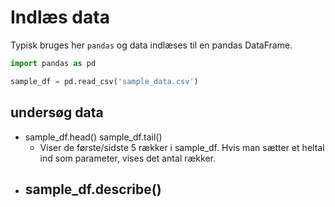 # Indlæs data
Typisk bruges her `pandas` og data indlæses til en pandas DataFrame.

```python
import pandas as pd

sample_df = pd.read_csv('sample_data.csv')
```

## undersøg data
- sample_df.head() sample_df.tail()
  - Viser de første/sidste 5 rækker i sample_df. Hvis man sætter et heltal ind som parameter, vises det antal rækker.
- sample_df.describe()
  - 
